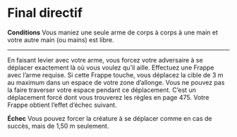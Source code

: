 # Final directif

<p><strong>Conditions</strong>  Vous maniez une seule arme de corps à corps à une main et votre autre main (ou mains) est libre.</p>
<hr>
<p>En faisant levier avec votre arme, vous forcez votre adversaire à se déplacer exactement là où vous voulez qu’il aille. Effectuez une Frappe avec l’arme requise. Si cette Frappe touche, vous déplacez la cible de 3 m au maximum dans un espace de votre zone d’allonge. Vous ne pouvez pas la faire traverser votre espace pendant ce déplacement. C’est un déplacement forcé dont vous trouverez les règles en page 475. Votre Frappe obtient l’effet d’échec suivant.</p>
<p><strong>Échec</strong>  Vous pouvez forcer la créature à se déplacer comme en cas de succès, mais de 1,50 m seulement.</p>